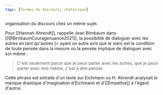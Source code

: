 ```yaml
---
tags: [formes du discours, rhétorique]
---
```


organisation du discours chez un même sujet. 

Pour [[Hannah Ahrendt]], rappelle Jean Birnbaum dans [[@BirnbaumCouragenuance2021]], la possibilité de dialoguer avec les autres en tant qu'autres (= ayant un autre avis que le sien) est la condition de toute pensée dans la mesure où la pensée implique de dialoguer avec soi-même : 
> C'est seulement parce que je peux parler avec les autres, que je peux parler avec moi-même, c'est à dire penser.

Cette phrase est extraite d'un texte sur Eichmann où H. Ahrendt analysait le manque drastique d'imagination d'Eichmann et d'[[Empathie]] à l'égard d'autrui.